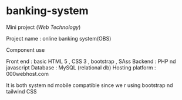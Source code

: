 # banking-system
Mini project (_Web Technology_)


Project name : online banking system(OBS) 

Component use

Front end : basic HTML 5 , CSS 3 , bootstrap , SAss 
Backend : PHP nd javascript 
Database : MySQL (relational db) 
Hosting platform : 000webhost.com 

It is both system nd mobile compatible since  we r using bootstrap nd tailwind CSS  